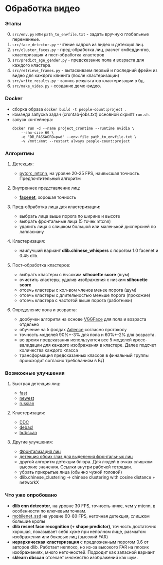 # Обработка видео

### Этапы

0. ``src/env.py`` или ``path_to_envfile.txt`` - задать вручную глобальные переменные.
1. ``src/face_detector.py`` - чтение кадров из видео и детекция лиц. 
2. ``src/cluster_faces.py`` - пред-обработка лиц, расчет эмбеддингов,
    кластеризация и пост-обработка кластеров
2. ``src/predict_age_gender.py`` - предсказание пола и возраста для каждого кластера.
3. ``src/retrieve_frames.py`` - вытаскиваем первый и последний фрейм из 
    видео для каждого клиента (после кластеризации)
4. ``src/write_results.py`` - запись результатов кластеризации в бд.
5. ``src/make_video.py`` - создание демо-видео.

### Docker

- сборка образа ``docker build -t people-count:project .``
- команда запуска задач (crontab-jobs.txt) основной скрипт ``run.sh``.
- запуск контейнера:
    ```
    docker run -d --name project_crontime --runtime nvidia \
        --shm-size 6G \
        -e "DB_PASSWORD=pwd" --env-file path_to_envfile.txt \
        -v /mnt:/mnt --restart always people-count:project
    ```

### Алгоритмы

1. Детекция:
    - [pytorc_mtcnn](https://github.com/Seanlinx/mtcnn), на уровне 20-25 FPS,
    наивысшая точность. Предпочтительный алгоритм

2. Внутреннее представление лиц:
    - **[facenet](https://github.com/davidsandberg/facenet)**, хорошая точность
    
3. Пред-обработка лица для кластеризации:
    - выбрать лица выше порога по ширине и высоте
    - выбрать фронтальные лица (5 точек mtcnn)
    - удалить лица с слишком большой или маленькой дисперсией по лапласиану

4. Кластеризация:
    - наилучший вариант **dlib.chinese_whispers** с порогом 1.0 facenet и 0.45 dlib.
    
5. Пост-обработка кластеров:
    - выбрать кластеры с высоким **silhouette score** (шум)
    - очистить кластеры, удалив изображения с низким **silhouette score**
    - отсечь кластеры с кол-вом членов менее порога (шум)
    - отсечь кластеры с длительностью  меньше порога (прохожие)
    - отсечь кластера с частотой выше порога (работники)
    
6. Определение пола и возраста:
    - дообучен алгоритм на основе [VGGFace](https://github.com/cydonia999/VGGFace2-pytorch) для пола и возраста отдельно
    - обучение на 5 фолдах [Adience](https://talhassner.github.io/home/projects/Adience/Adience-data.html) согласно протоколу
    - точность моделей 90%+-3% для пола и 60%+-2% для возраста.
    - во время предсказания используются все 5 моделей кросс-валидации для каждого изображения в кластере. 
    Далее подсчет количества каждого класса
    - трансформация предсказанных классов в финальный группы происходит согласно требованиям в БД
    
    
### Возможные улучшения

1. Быстрая детекция лиц:
    - [fast](https://www.groundai.com/project/a-fast-face-detection-method-via-convolutional-neural-network/1)
    - [newest](https://arxiv.org/pdf/1904.12094.pdf)
    - [russian](https://arxiv.org/ftp/arxiv/papers/1508/1508.01292.pdf)
    
2. Кластеризация:
    - [DDC](https://arxiv.org/pdf/1706.05067.pdf)
    - [debacl](https://blog.dominodatalab.com/topology-and-density-based-clustering/)
    - [hdbscan](https://github.com/scikit-learn-contrib/hdbscan)
    
3. Другие улучшения:
    - [Фронтализация лиц](https://github.com/dougsouza/face-frontalization)
    - [детекция обоих глаз для выделения фронтальных лиц](https://www.ecse.rpi.edu/~qji/Papers/frgc_eye.pdf)
    - другой алгоритм детекции блюра. Для людей в очках слишком высокие значения. Ссылки внутри рабочей тетрадки.
    - убрать прикрытые лица (обычно чужой головой)
    - dlib.chinese_clustering ->  chinese clustering with cosine distance + networkX
    
### Что уже опробовано

- **dlib cnn detecotor**, на уровне 30 FPS, точность ниже, чем у mtcnn, 
    в особенности по ключевым точкам.
- [mobilenet_ssd](https://github.com/yeephycho/tensorflow-face-detection)
    на уровне 60-80 FPS, неточная детекция, слишком большие кропы
- **dlib resnet face recognition (+ shape predictor)**, точность достаточно
    хорошая, показывает себя хуже при неполном лице, размытом изображении
    или боковых лиц (высокий FAR)
- **иерархическая кластеризация** с предложенным порогом 0.6 от авторов dlib. 
    Работает неплохо, но из-за высокого FAR на плохих изображениях, много неточностей.
    Подходит как запасной вариант
- **sklearn dbscan** отсекает множество изображений как шум.